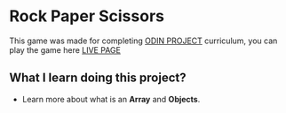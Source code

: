 # **Rock Paper Scissors**

This game was made for completing [ODIN PROJECT](https://www.theodinproject.com/about) curriculum, you can play the game here [LIVE PAGE](https://hallimasa.github.io/rock-paper-scissors-odinProject/)

## What I learn doing this project?

- Learn more about what is an **Array** and **Objects**.